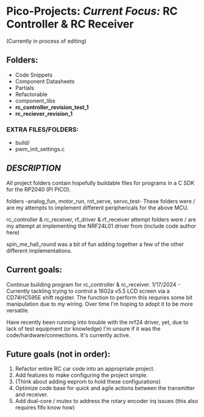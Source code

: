 # Pico-Projects:  _Current Focus:_ **RC Controller & RC Receiver**

(Currently in process of editing)

## Folders:
 * Code Snippets
 * Component Datasheets
 * Partials
 * Refactorable
 * component_libs
 * **rc_controller_revision_test_1**
 * **rc_reciever_revision_1**

### EXTRA FILES/FOLDERS:
  * build/
  * pwm_init_settings.c

## _DESCRIPTION_

  All project folders contain hopefully buildable files for programs in a C SDK for the RP2040 (PI PICO).
  
  folders -analog_fun, motor_run, rot_serve, servo_test-
  These folders were / are my attempts to implement different periphericals for the above MCU.

  rc_controller & rc_receiver, rf_driver & rf_receiver attempt folders were / are my attempt at implementing the NRF24L01 driver from (include code author here)

  spin_me_hall_round was a bit of fun adding together a few of the other different implementations.


## Current goals:

  Continue building program for rc_controller & rc_receiver.
  1/17/2024 - Currently tackling trying to control a 1602a v5.5 LCD screen via a CD74HC595E shift register.
      The function to perform this requries some bit manipulation due to my wiring.  Over time I'm hoping to adopt it to be more versatile.

  Have recently been running into trouble with the nrf24 driver, yet, due to lack of test equipment (or knowledge) I'm unsure if it was the code/hardware/connections.  It's currently active.

## Future goals (not in order):
 1.  Refactor entire RC car code into an appropriate project.
 2.  Add features to make configuring the project simple.
 3.  (Think about adding eeprom to hold these configurations)
 4.  Optimize code base for quick and agile actions between the transmitter and receiver.
 5.  Add dual-core / mutex to address the rotary encoder irq issues (this also requires fifo know how)

  
